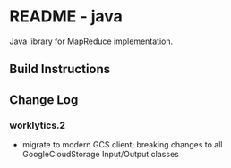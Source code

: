 # README - java

Java library for MapReduce implementation.  

## Build Instructions


## Change Log

### worklytics.2
  * migrate to modern GCS client; breaking changes to all GoogleCloudStorage Input/Output classes
  
